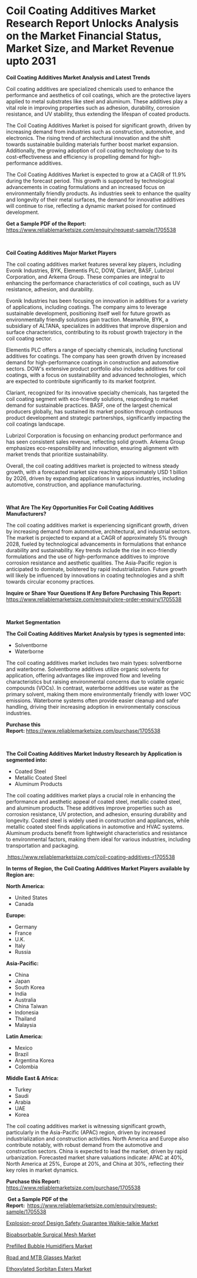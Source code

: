 <p><h1>Coil Coating Additives Market Research Report Unlocks Analysis on the Market Financial Status, Market Size, and Market Revenue upto 2031</h1></p><p><strong>Coil Coating Additives Market Analysis and Latest Trends</strong></p>
<p><p>Coil coating additives are specialized chemicals used to enhance the performance and aesthetics of coil coatings, which are the protective layers applied to metal substrates like steel and aluminum. These additives play a vital role in improving properties such as adhesion, durability, corrosion resistance, and UV stability, thus extending the lifespan of coated products.</p><p>The Coil Coating Additives Market is poised for significant growth, driven by increasing demand from industries such as construction, automotive, and electronics. The rising trend of architectural innovation and the shift towards sustainable building materials further boost market expansion. Additionally, the growing adoption of coil coating technology due to its cost-effectiveness and efficiency is propelling demand for high-performance additives.</p><p>The Coil Coating Additives Market is expected to grow at a CAGR of 11.9% during the forecast period. This growth is supported by technological advancements in coating formulations and an increased focus on environmentally friendly products. As industries seek to enhance the quality and longevity of their metal surfaces, the demand for innovative additives will continue to rise, reflecting a dynamic market poised for continued development.</p></p>
<p><strong>Get a Sample PDF of the Report:&nbsp;</strong> <a href="https://www.reliablemarketsize.com/enquiry/request-sample/1705538?utm_campaign=1550&utm_medium=2&utm_source=Github&utm_content=ia&utm_term=21102024&utm_id=coil-coating-additives">https://www.reliablemarketsize.com/enquiry/request-sample/1705538</a></p>
<p>&nbsp;</p>
<p><strong>Coil Coating Additives Major Market Players</strong></p>
<p><p>The coil coating additives market features several key players, including Evonik Industries, BYK, Elementis PLC, DOW, Clariant, BASF, Lubrizol Corporation, and Arkema Group. These companies are integral to enhancing the performance characteristics of coil coatings, such as UV resistance, adhesion, and durability.</p><p>Evonik Industries has been focusing on innovation in additives for a variety of applications, including coatings. The company aims to leverage sustainable development, positioning itself well for future growth as environmentally friendly solutions gain traction. Meanwhile, BYK, a subsidiary of ALTANA, specializes in additives that improve dispersion and surface characteristics, contributing to its robust growth trajectory in the coil coating sector.</p><p>Elementis PLC offers a range of specialty chemicals, including functional additives for coatings. The company has seen growth driven by increased demand for high-performance coatings in construction and automotive sectors. DOW's extensive product portfolio also includes additives for coil coatings, with a focus on sustainability and advanced technologies, which are expected to contribute significantly to its market footprint.</p><p>Clariant, recognized for its innovative specialty chemicals, has targeted the coil coating segment with eco-friendly solutions, responding to market demand for sustainable practices. BASF, one of the largest chemical producers globally, has sustained its market position through continuous product development and strategic partnerships, significantly impacting the coil coatings landscape. </p><p>Lubrizol Corporation is focusing on enhancing product performance and has seen consistent sales revenue, reflecting solid growth. Arkema Group emphasizes eco-responsibility and innovation, ensuring alignment with market trends that prioritize sustainability.</p><p>Overall, the coil coating additives market is projected to witness steady growth, with a forecasted market size reaching approximately USD 1 billion by 2026, driven by expanding applications in various industries, including automotive, construction, and appliance manufacturing.</p></p>
<p>&nbsp;</p>
<p><strong>What Are The Key Opportunities For Coil Coating Additives Manufacturers?</strong></p>
<p><p>The coil coating additives market is experiencing significant growth, driven by increasing demand from automotive, architectural, and industrial sectors. The market is projected to expand at a CAGR of approximately 5% through 2028, fueled by technological advancements in formulations that enhance durability and sustainability. Key trends include the rise in eco-friendly formulations and the use of high-performance additives to improve corrosion resistance and aesthetic qualities. The Asia-Pacific region is anticipated to dominate, bolstered by rapid industrialization. Future growth will likely be influenced by innovations in coating technologies and a shift towards circular economy practices.</p></p>
<p><strong>Inquire or Share Your Questions If Any Before Purchasing This Report:</strong> <a href="https://www.reliablemarketsize.com/enquiry/pre-order-enquiry/1705538?utm_campaign=1550&utm_medium=2&utm_source=Github&utm_content=ia&utm_term=21102024&utm_id=coil-coating-additives">https://www.reliablemarketsize.com/enquiry/pre-order-enquiry/1705538</a></p>
<p>&nbsp;</p>
<p><strong>Market Segmentation</strong></p>
<p><strong>The Coil Coating Additives Market Analysis by types is segmented into:</strong></p>
<p><ul><li>Solventborne</li><li>Waterborne</li></ul></p>
<p><p>The coil coating additives market includes two main types: solventborne and waterborne. Solventborne additives utilize organic solvents for application, offering advantages like improved flow and leveling characteristics but raising environmental concerns due to volatile organic compounds (VOCs). In contrast, waterborne additives use water as the primary solvent, making them more environmentally friendly with lower VOC emissions. Waterborne systems often provide easier cleanup and safer handling, driving their increasing adoption in environmentally conscious industries.</p></p>
<p><strong>Purchase this Report:&nbsp;</strong><a href="https://www.reliablemarketsize.com/purchase/1705538?utm_campaign=1550&utm_medium=2&utm_source=Github&utm_content=ia&utm_term=21102024&utm_id=coil-coating-additives">https://www.reliablemarketsize.com/purchase/1705538</a></p>
<p>&nbsp;</p>
<p><strong>The Coil Coating Additives Market Industry Research by Application is segmented into:</strong></p>
<p><ul><li>Coated Steel</li><li>Metallic Coated Steel</li><li>Aluminum Products</li></ul></p>
<p><p>The coil coating additives market plays a crucial role in enhancing the performance and aesthetic appeal of coated steel, metallic coated steel, and aluminum products. These additives improve properties such as corrosion resistance, UV protection, and adhesion, ensuring durability and longevity. Coated steel is widely used in construction and appliances, while metallic coated steel finds applications in automotive and HVAC systems. Aluminum products benefit from lightweight characteristics and resistance to environmental factors, making them ideal for various industries, including transportation and packaging.</p></p>
<p><a href="https://www.reliablemarketsize.com/coil-coating-additives-r1705538?utm_campaign=1550&utm_medium=2&utm_source=Github&utm_content=ia&utm_term=21102024&utm_id=coil-coating-additives">&nbsp;https://www.reliablemarketsize.com/coil-coating-additives-r1705538</a></p>
<p><strong>In terms of Region, the Coil Coating Additives Market Players available by Region are:</strong></p>
<p>
    <p> <strong> North America: </strong>
        <ul>
            <li>United States</li>
            <li>Canada</li>
        </ul>
        </p> 
    <p> <strong> Europe: </strong>
        <ul>
            <li>Germany</li>
            <li>France</li>
            <li>U.K.</li>
            <li>Italy</li>
            <li>Russia</li>
        </ul>
        </p> 
    <p> <strong> Asia-Pacific: </strong>
        <ul>
            <li>China</li>
            <li>Japan</li>
            <li>South Korea</li>
            <li>India</li>
            <li>Australia</li>
            <li>China Taiwan</li>
            <li>Indonesia</li>
            <li>Thailand</li>
            <li>Malaysia</li>
        </ul>
        </p> 
    <p> <strong> Latin America: </strong>
        <ul>
            <li>Mexico</li>
            <li>Brazil</li>
            <li>Argentina Korea</li>
            <li>Colombia</li>
        </ul>
        </p> 
    <p> <strong> Middle East & Africa: </strong>
        <ul>
            <li>Turkey</li>
            <li>Saudi</li>
            <li>Arabia</li>
            <li>UAE</li>
            <li>Korea</li>
        </ul>
    </p>
    </p>
<p><p>The coil coating additives market is witnessing significant growth, particularly in the Asia-Pacific (APAC) region, driven by increased industrialization and construction activities. North America and Europe also contribute notably, with robust demand from the automotive and construction sectors. China is expected to lead the market, driven by rapid urbanization. Forecasted market share valuations indicate: APAC at 40%, North America at 25%, Europe at 20%, and China at 30%, reflecting their key roles in market dynamics.</p></p>
<p><strong>Purchase this Report: </strong><a href="https://www.reliablemarketsize.com/purchase/1705538?utm_campaign=1550&utm_medium=2&utm_source=Github&utm_content=ia&utm_term=21102024&utm_id=coil-coating-additives">https://www.reliablemarketsize.com/purchase/1705538</a></p>
<p>&nbsp;<strong>Get a Sample PDF of the Report:&nbsp;&nbsp;</strong><a href="https://www.reliablemarketsize.com/enquiry/request-sample/1705538?utm_campaign=1550&utm_medium=2&utm_source=Github&utm_content=ia&utm_term=21102024&utm_id=coil-coating-additives">https://www.reliablemarketsize.com/enquiry/request-sample/1705538</a></p>
<p><strong></strong></p>
<p><p><a href="https://www.linkedin.com/pulse/navigating-explosion-proof-design-safety-guarantee-walkie-talkie-gbfjf?utm_campaign=1550&utm_medium=2&utm_source=Github&utm_content=ia&utm_term=21102024&utm_id=coil-coating-additives">Explosion-proof Design Safety Guarantee Walkie-talkie Market</a></p><p><a href="https://www.linkedin.com/pulse/future-bioabsorbable-surgical-mesh-market-global-forecast-trends-knjff?utm_campaign=1550&utm_medium=2&utm_source=Github&utm_content=ia&utm_term=21102024&utm_id=coil-coating-additives">Bioabsorbable Surgical Mesh Market</a></p><p><a href="https://www.linkedin.com/pulse/prefilled-bubble-humidifiers-spectrum-usage-patterns-sector-evolution-dqmzf?utm_campaign=1550&utm_medium=2&utm_source=Github&utm_content=ia&utm_term=21102024&utm_id=coil-coating-additives">Prefilled Bubble Humidifiers Market</a></p><p><a href="https://www.linkedin.com/pulse/road-mtb-glasses-market-research-report-exploring-size-revenue-snsgf?utm_campaign=1550&utm_medium=2&utm_source=Github&utm_content=ia&utm_term=21102024&utm_id=coil-coating-additives">Road and MTB Glasses Market</a></p><p><a href="https://github.com/ChiragRp1/Market-Research-Report-List-6/blob/main/ethoxylated-sorbitan-esters-market.md?utm_campaign=1550&utm_medium=2&utm_source=Github&utm_content=ia&utm_term=21102024&utm_id=coil-coating-additives">Ethoxylated Sorbitan Esters Market</a></p></p>